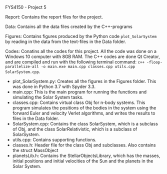 FYS4150 - Project 5

Report: Contains the report files for the project.

Data: Contains all the data files created by the C++-programs

Figures: Contains figures produced by the Python code `plot_SolarSystem` by reading in the data from the text-files in the Data folder.

Codes: Conatins all the codes for this project. All the code was done on a Windows 10 computer with 8GB RAM. The C++ codes are done Qt Creator, and are compiled and run with the following terminal command: `c++ -floop-parallelize-all -o main.exe main.cpp classes.cpp utils.cpp SolarSystem.cpp`.
- plot_SolarSystem.py: Creates all the figures in the Figures folder. This was done in Python 3.7 with Spyder 3.3.
- main.cpp: This is the main program for running the functions and simulating the Solar System tasks.
- classes.cpp: Contains virtual class Obj for n-body systems. This program simulates the positions of the bodies in the system using the forward Euler and velocity Verlet algorithms, and writes the results to files in the Data folder.
- SolarSystem.cpp: Contains the class SolarSystem, which is a subclass of Obj, and the class SolarRelativistic, which is a subclass of SolarSystem.
- utils.cpp: Contains supporting functions.
- classes.h: Header file for the class Obj and subclasses. Also contains the struct MassObject
- planetsLib.h: Contains the StellarObjectsLibrary, which has the masses, initial positions and initial velocities of the Sun and the planets in the Solar System.
